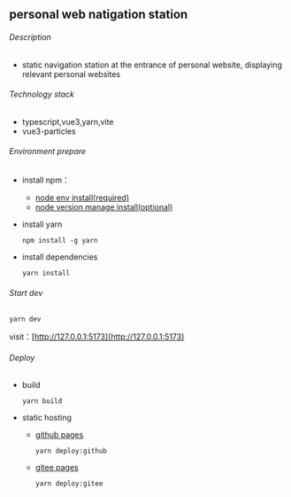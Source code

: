 ## personal web natigation station

###### Description

- static navigation station at the entrance of personal website, displaying relevant personal websites

###### Technology stack

- typescript,vue3,yarn,vite
- vue3-particles

###### Environment prepare

- install npm：
  
  - [node env install(required)](https://www.runoob.com/nodejs/nodejs-install-setup.html)
  - [node version manage install(optional)](https://www.runoob.com/w3cnote/npm-switch-repo.html)

- install yarn
  
  ```
  npm install -g yarn
  ```

- install dependencies
  
  ```shell
  yarn install
  ```

###### Start dev

```shell
yarn dev
```

visit：[http://127.0.0.1:5173](http://127.0.0.1:5173)

###### Deploy

- build
  
  ```shell
  yarn build
  ```

- static hosting
  
  - [github pages](https://cuukenn.github.io)
    
    ```shell
    yarn deploy:github
    ```
  
  - [gitee pages](https://cuukenn.gitee.io)
    
    ```shell
    yarn deploy:gitee
    ```
